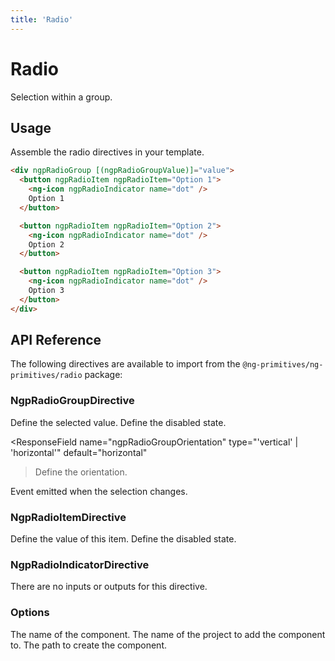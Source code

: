 ```yaml
---
title: 'Radio'
---
```


# Radio

Selection within a group.

<docs-example name="radio"></docs-example>

## Usage

Assemble the radio directives in your template.

```html
<div ngpRadioGroup [(ngpRadioGroupValue)]="value">
  <button ngpRadioItem ngpRadioItem="Option 1">
    <ng-icon ngpRadioIndicator name="dot" />
    Option 1
  </button>

  <button ngpRadioItem ngpRadioItem="Option 2">
    <ng-icon ngpRadioIndicator name="dot" />
    Option 2
  </button>

  <button ngpRadioItem ngpRadioItem="Option 3">
    <ng-icon ngpRadioIndicator name="dot" />
    Option 3
  </button>
</div>
```

## API Reference

The following directives are available to import from the `@ng-primitives/ng-primitives/radio` package:

### NgpRadioGroupDirective

<ResponseField name="ngpRadioGroupValue" type="string | undefined">
  Define the selected value.
</ResponseField>

<ResponseField name="ngpRadioGroupDisabled" type="boolean" default="false">
  Define the disabled state.
</ResponseField>

<ResponseField
name="ngpRadioGroupOrientation"
type="'vertical' | 'horizontal'"
default="horizontal"

> Define the orientation.
> </ResponseField>

<ResponseField name="ngpRadioGroupValueChange" type="boolean">
  Event emitted when the selection changes.
</ResponseField>

### NgpRadioItemDirective

<ResponseField name="ngpRadioItemValue" type="string" required="true">
  Define the value of this item.
</ResponseField>

<ResponseField name="ngpRadioItemDisabled" type="boolean" default="false">
  Define the disabled state.
</ResponseField>

### NgpRadioIndicatorDirective

There are no inputs or outputs for this directive.

### Options

<ResponseField name="name" type="string">
  The name of the component.
</ResponseField>

<ResponseField name="project" type="string">
  The name of the project to add the component to.
</ResponseField>

<ResponseField name="path" type="string">
  The path to create the component.
</ResponseField>

